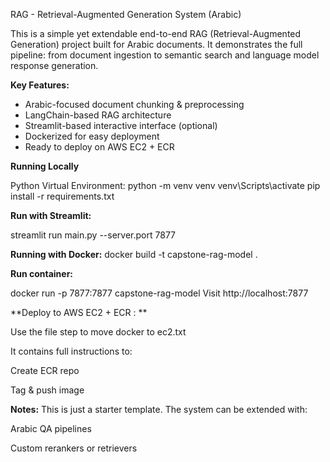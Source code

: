 RAG - Retrieval-Augmented Generation System (Arabic)

This is a simple yet extendable end-to-end RAG (Retrieval-Augmented Generation) project built for Arabic documents. It demonstrates the full pipeline: from document ingestion to semantic search and language model response generation.

 **Key Features:**
- Arabic-focused document chunking & preprocessing
- LangChain-based RAG architecture
- Streamlit-based interactive interface (optional)
- Dockerized for easy deployment
- Ready to deploy on AWS EC2 + ECR


**Running Locally**

Python Virtual Environment:
python -m venv venv
venv\Scripts\activate
pip install -r requirements.txt

**Run with Streamlit:**

streamlit run main.py --server.port 7877


**Running with Docker:**
docker build -t capstone-rag-model .


**Run container:**

docker run -p 7877:7877 capstone-rag-model
Visit http://localhost:7877

**Deploy to AWS EC2 + ECR : **

Use the file step to move docker to ec2.txt

It contains full instructions to:

Create ECR repo

Tag & push image

**Notes:** 
This is just a starter template. The system can be extended with:

Arabic QA pipelines

Custom rerankers or retrievers

